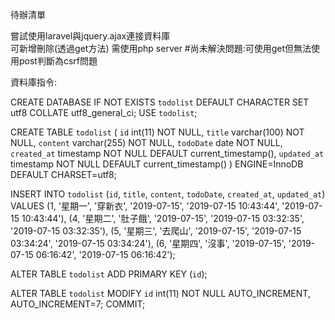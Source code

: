 待辦清單

嘗試使用laravel與jquery.ajax連接資料庫  
可新增刪除(透過get方法)
需使用php server
#尚未解決問題:可使用get但無法使用post判斷為csrf問題




資料庫指令:

CREATE DATABASE IF NOT EXISTS `todolist` DEFAULT CHARACTER SET utf8 COLLATE utf8_general_ci;
USE `todolist`;

CREATE TABLE `todolist` (
  `id` int(11) NOT NULL,
  `title` varchar(100) NOT NULL,
  `content` varchar(255) NOT NULL,
  `todoDate` date NOT NULL,
  `created_at` timestamp NOT NULL DEFAULT current_timestamp(),
  `updated_at` timestamp NOT NULL DEFAULT current_timestamp()
) ENGINE=InnoDB DEFAULT CHARSET=utf8;

INSERT INTO `todolist` (`id`, `title`, `content`, `todoDate`, `created_at`, `updated_at`) VALUES
(1, '星期一', '穿新衣', '2019-07-15', '2019-07-15 10:43:44', '2019-07-15 10:43:44'),
(4, '星期二', '肚子餓', '2019-07-15', '2019-07-15 03:32:35', '2019-07-15 03:32:35'),
(5, '星期三', '去爬山', '2019-07-15', '2019-07-15 03:34:24', '2019-07-15 03:34:24'),
(6, '星期四', '沒事', '2019-07-15', '2019-07-15 06:16:42', '2019-07-15 06:16:42');


ALTER TABLE `todolist`
  ADD PRIMARY KEY (`id`);


ALTER TABLE `todolist`
  MODIFY `id` int(11) NOT NULL AUTO_INCREMENT, AUTO_INCREMENT=7;
COMMIT;